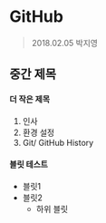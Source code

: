 # GitHub

>2018.02.05
>박지영

## 중간 제목

#### 더 작은 제목

1. 인사
1. 환경 설정
1. Git/ GitHub History

#### 블릿 테스트

- 블릿1
- 블릿2
  - 하위 블릿
